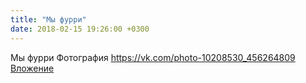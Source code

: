 ```yaml
---
title: "Мы фурри"
date: 2018-02-15 19:26:00 +0300
---
```


Мы фурри
Фотография
<a class="vk-attach" href="https://vk.com/photo-10208530_456264809">https://vk.com/photo-10208530_456264809</a>
<a class="vk-attach" href="https://vk.com/photo-10208530_456264809">Вложение</a>
